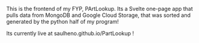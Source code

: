 This is the frontend of my FYP, PArtLookup. Its a Svelte one-page app that pulls data from MongoDB and Google Cloud Storage, that was sorted and generated by the python half of my program!

Its currently live at saulheno.github.io/PartLookup !